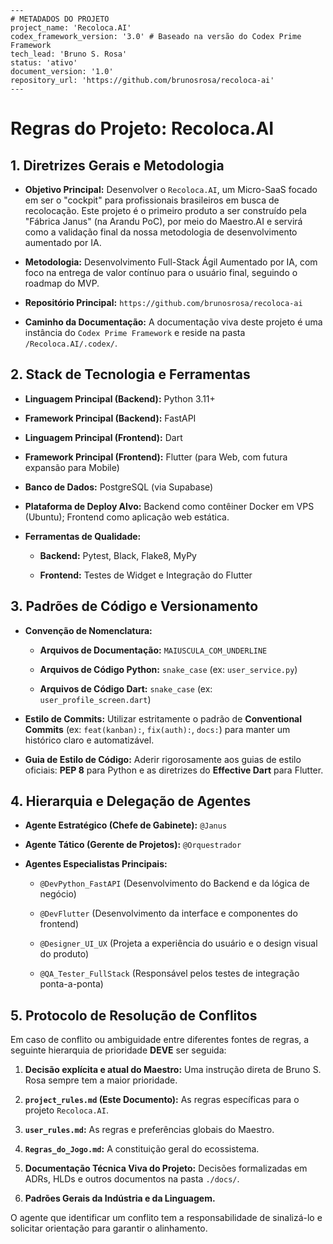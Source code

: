 ```
---
# METADADOS DO PROJETO 
project_name: 'Recoloca.AI'
codex_framework_version: '3.0' # Baseado na versão do Codex Prime Framework
tech_lead: 'Bruno S. Rosa'
status: 'ativo'
document_version: '1.0'
repository_url: 'https://github.com/brunosrosa/recoloca-ai'
---
```

# Regras do Projeto: Recoloca.AI

## 1. Diretrizes Gerais e Metodologia

- **Objetivo Principal:** Desenvolver o `Recoloca.AI`, um Micro-SaaS focado em ser o "cockpit" para profissionais brasileiros em busca de recolocação. Este projeto é o primeiro produto a ser construído pela "Fábrica Janus" (na Arandu PoC), por meio do Maestro.AI e servirá como a validação final da nossa metodologia de desenvolvimento aumentado por IA.
    
- **Metodologia:** Desenvolvimento Full-Stack Ágil Aumentado por IA, com foco na entrega de valor contínuo para o usuário final, seguindo o roadmap do MVP.
    
- **Repositório Principal:** `https://github.com/brunosrosa/recoloca-ai`
    
- **Caminho da Documentação:** A documentação viva deste projeto é uma instância do `Codex Prime Framework` e reside na pasta `/Recoloca.AI/.codex/`.

## 2. Stack de Tecnologia e Ferramentas

- **Linguagem Principal (Backend):** Python 3.11+
    
- **Framework Principal (Backend):** FastAPI
    
- **Linguagem Principal (Frontend):** Dart
    
- **Framework Principal (Frontend):** Flutter (para Web, com futura expansão para Mobile)
    
- **Banco de Dados:** PostgreSQL (via Supabase)
    
- **Plataforma de Deploy Alvo:** Backend como contêiner Docker em VPS (Ubuntu); Frontend como aplicação web estática.
    
- **Ferramentas de Qualidade:**
    
    - **Backend:** Pytest, Black, Flake8, MyPy
        
    - **Frontend:** Testes de Widget e Integração do Flutter
        

## 3. Padrões de Código e Versionamento

- **Convenção de Nomenclatura:**
    
    - **Arquivos de Documentação:** `MAIUSCULA_COM_UNDERLINE`
        
    - **Arquivos de Código Python:** `snake_case` (ex: `user_service.py`)
        
    - **Arquivos de Código Dart:** `snake_case` (ex: `user_profile_screen.dart`)
        
- **Estilo de Commits:** Utilizar estritamente o padrão de **Conventional Commits** (ex: `feat(kanban):`, `fix(auth):`, `docs:`) para manter um histórico claro e automatizável.
    
- **Guia de Estilo de Código:** Aderir rigorosamente aos guias de estilo oficiais: **PEP 8** para Python e as diretrizes do **Effective Dart** para Flutter.
    

## 4. Hierarquia e Delegação de Agentes

- **Agente Estratégico (Chefe de Gabinete):** `@Janus`
    
- **Agente Tático (Gerente de Projetos):** `@Orquestrador`
    
- **Agentes Especialistas Principais:**
    
    - `@DevPython_FastAPI` (Desenvolvimento do Backend e da lógica de negócio)
        
    - `@DevFlutter` (Desenvolvimento da interface e componentes do frontend)
        
    - `@Designer_UI_UX` (Projeta a experiência do usuário e o design visual do produto)
        
    - `@QA_Tester_FullStack` (Responsável pelos testes de integração ponta-a-ponta)
        

## 5. Protocolo de Resolução de Conflitos

Em caso de conflito ou ambiguidade entre diferentes fontes de regras, a seguinte hierarquia de prioridade **DEVE** ser seguida:

1. **Decisão explícita e atual do Maestro:** Uma instrução direta de Bruno S. Rosa sempre tem a maior prioridade.
    
2. **`project_rules.md` (Este Documento):** As regras específicas para o projeto `Recoloca.AI`.
    
3. **`user_rules.md`:** As regras e preferências globais do Maestro.
    
4. **`Regras_do_Jogo.md`:** A constituição geral do ecossistema.
    
5. **Documentação Técnica Viva do Projeto:** Decisões formalizadas em ADRs, HLDs e outros documentos na pasta `./docs/`.
    
6. **Padrões Gerais da Indústria e da Linguagem.**
    

O agente que identificar um conflito tem a responsabilidade de sinalizá-lo e solicitar orientação para garantir o alinhamento.